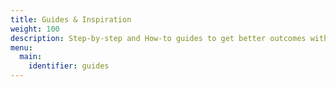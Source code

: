 ```yaml
---
title: Guides & Inspiration
weight: 100
description: Step-by-step and How-to guides to get better outcomes with less time and effort.
menu:
  main:
    identifier: guides
---
```

